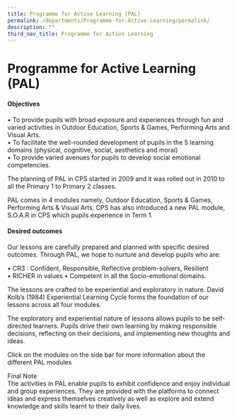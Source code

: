 ```yaml
---
title: Programme for Active Learning (PAL)
permalink: /departments/Programme-for-Active-Learning/permalink/
description: ""
third_nav_title: Programme for Active Learning
---
```

Programme for Active Learning (PAL)
===================================

#### Objectives

• To provide pupils with broad exposure and experiences through fun and varied activities in Outdoor Education, Sports & Games, Performing Arts and Visual Arts.  
• To facilitate the well-rounded development of pupils in the 5 learning domains (physical, cognitive, social, aesthetics and moral)   
• To provide varied avenues for pupils to develop social emotional competencies.

The planning of PAL in CPS started in 2009 and it was rolled out in 2010 to all the Primary 1 to Primary 2 classes.

PAL comes in 4 modules namely, Outdoor Education, Sports & Games, Performing Arts & Visual Arts. CPS has also introduced a new PAL module, S.O.A.R in CPS which pupils experience in Term 1. 

#### Desired outcomes

Our lessons are carefully prepared and planned with specific desired outcomes. Through PAL, we hope to nurture and develop pupils who are:

• CR3 : Confident, Responsible, Reflective problem-solvers, Resilient  
• RICHER in values 
• Competent in all the Socio-emotional domains.

The lessons are crafted to be experiential and exploratory in nature. David Kolb’s (1984) Experiential Learning Cycle forms the foundation of our lessons across all four modules.

The exploratory and experiential nature of lessons allows pupils to be self-directed learners. Pupils drive their own learning by making responsible decisions, reflecting on their decisions, and implementing new thoughts and ideas.

  

Click on the modules on the side bar for more information about the different PAL modules 

  

Final Note  
The activities in PAL enable pupils to exhibit confidence and enjoy individual and group experiences. They are provided with the platforms to connect ideas and express themselves creatively as well as explore and extend knowledge and skills learnt to their daily lives.